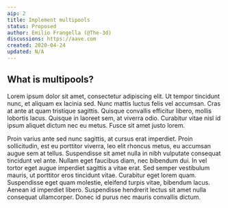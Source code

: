 ```yaml
---
aip: 2
title: Implement multipools
status: Proposed
author: Emilio Frangella (@The-3d)
discussions: https://aave.com
created: 2020-04-24
updated: N/A
---
```


## What is multipools?

Lorem ipsum dolor sit amet, consectetur adipiscing elit. Ut tempor tincidunt nunc, et aliquam ex lacinia sed. Nunc mattis luctus felis vel accumsan. Cras at ante at quam tristique sagittis. Quisque convallis efficitur libero, mollis lobortis lacus. Quisque in laoreet sem, at viverra odio. Curabitur vitae nisl id ipsum aliquet dictum nec eu metus. Fusce sit amet justo lorem.

Proin varius ante sed nunc sagittis, at cursus erat imperdiet. Proin sollicitudin, est eu porttitor viverra, leo elit rhoncus metus, eu accumsan augue sem at tellus. Suspendisse sit amet nulla in nibh vulputate consequat tincidunt vel ante. Nullam eget faucibus diam, nec bibendum dui. In vel tortor eget augue imperdiet sagittis a vitae erat. Sed semper vestibulum mauris, ut porttitor eros tincidunt vitae. Curabitur eget lorem quam. Suspendisse eget quam molestie, eleifend turpis vitae, bibendum lacus. Aenean id imperdiet libero. Suspendisse hendrerit lectus sit amet nulla consequat ullamcorper. Donec id purus nec mauris convallis dictum.
